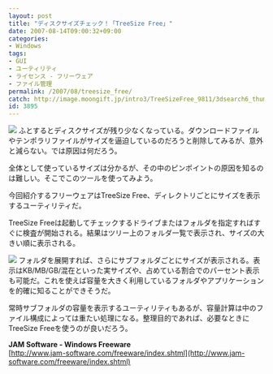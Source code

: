 ```yaml
---
layout: post
title: "ディスクサイズチェック！「TreeSize Free」"
date: 2007-08-14T09:00:32+09:00
categories:
- Windows
tags: 
- GUI
- ユーティリティ
- ライセンス - フリーウェア
- ファイル管理
permalink: /2007/08/treesize_free/
catch: http://image.moongift.jp/intro3/TreeSizeFree_9811/3dsearch6_thumb3.png
id: 3895
---
```

[![](http://image.moongift.jp/intro3/TreeSizeFree_9811/3dsearch6_thumb1.png)](http://image.moongift.jp/intro3/TreeSizeFree_9811/3dsearch63.png) ふとするとディスクサイズが残り少なくなっている。ダウンロードファイルやテンポラリファイルがサイズを逼迫しているのだろうと削除してみるが、意外と減らない。では原因は何だろう。   
  
全体として使っているサイズは分かるが、その中のピンポイントの原因を知るのは難しい。そこでこのツールを使ってみよう。   
  
今回紹介するフリーウェアはTreeSize Free、ディレクトリごとにサイズを表示するユーティリティだ。   
  
<!--more-->  
  
TreeSize Freeは起動してチェックするドライブまたはフォルダを指定すればすぐに検査が開始される。結果はツリー上のフォルダ一覧で表示され、サイズの大きい順に表示される。   
  
[![](http://image.moongift.jp/intro3/TreeSizeFree_9811/3dsearch6_thumb3.png)](http://image.moongift.jp/intro3/TreeSizeFree_9811/3dsearch67.png) フォルダを展開すれば、さらにサブフォルダごとにサイズが表示される。表示はKB/MB/GB/混在といった実サイズや、占めている割合でのパーセント表示も可能だ。これを使えば容量を大きく利用しているフォルダやアプリケーションを的確に知ることができそうだ。   
  
常時サブフォルダの容量を表示するユーティリティもあるが、容量計算は中のファイル構成によっては重たい処理になる。整理目的であれば、必要なときにTreeSize Freeを使うのが良いだろう。   
  
**JAM Software - Windows Freeware**  
[http://www.jam-software.com/freeware/index.shtml](http://www.jam-software.com/freeware/index.shtml)